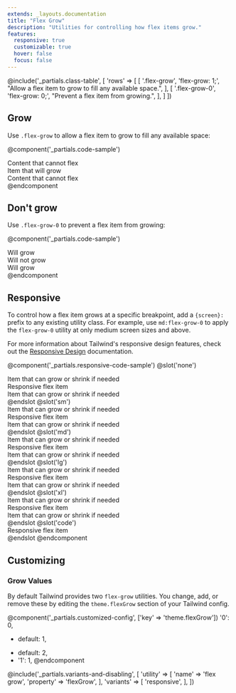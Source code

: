 ```yaml
---
extends: _layouts.documentation
title: "Flex Grow"
description: "Utilities for controlling how flex items grow."
features:
  responsive: true
  customizable: true
  hover: false
  focus: false
---
```


@include('_partials.class-table', [
  'rows' => [
    [
      '.flex-grow',
      'flex-grow: 1;',
      "Allow a flex item to grow to fill any available space.",
    ],
    [
      '.flex-grow-0',
      'flex-grow: 0;',
      "Prevent a flex item from growing.",
    ],
  ]
])

## Grow

Use `.flex-grow` to allow a flex item to grow to fill any available space:

@component('_partials.code-sample')
<div class="flex bg-gray-200">
  <div class="flex-none text-gray-700 text-center bg-gray-400 px-4 py-2 m-2">
    Content that cannot flex
  </div>
  <div class="flex-grow text-gray-800 text-center bg-gray-500 px-4 py-2 m-2">
    Item that will grow
  </div>
  <div class="flex-none text-gray-700 text-center bg-gray-400 px-4 py-2 m-2">
    Content that cannot flex
  </div>
</div>
@endcomponent

## Don't grow

Use `.flex-grow-0` to prevent a flex item from growing:

@component('_partials.code-sample')
<div class="flex bg-gray-200">
  <div class="flex-grow text-gray-700 text-center bg-gray-400 px-4 py-2 m-2">
    Will grow
  </div>
  <div class="flex-grow-0 text-gray-800 text-center bg-gray-500 px-4 py-2 m-2">
    Will not grow
  </div>
  <div class="flex-grow text-gray-700 text-center bg-gray-400 px-4 py-2 m-2">
    Will grow
  </div>
</div>
@endcomponent

## Responsive

To control how a flex item grows at a specific breakpoint, add a `{screen}:` prefix to any existing utility class. For example, use `md:flex-grow-0` to apply the `flex-grow-0` utility at only medium screen sizes and above.

For more information about Tailwind's responsive design features, check out the [Responsive Design](/docs/responsive-design) documentation.

@component('_partials.responsive-code-sample')
@slot('none')
<div class="flex bg-gray-200">
  <div class="flex-1 text-gray-700 text-center bg-gray-400 px-4 py-2 m-2">
    Item that can grow or shrink if needed
  </div>
  <div class="flex-grow-0 text-gray-800 text-center bg-gray-500 px-4 py-2 m-2">
    Responsive flex item
  </div>
  <div class="flex-1 text-gray-700 text-center bg-gray-400 px-4 py-2 m-2">
    Item that can grow or shrink if needed
  </div>
</div>
@endslot
@slot('sm')
<div class="flex bg-gray-200">
  <div class="flex-1 text-gray-700 text-center bg-gray-400 px-4 py-2 m-2">
    Item that can grow or shrink if needed
  </div>
  <div class="flex-grow text-gray-800 text-center bg-gray-500 px-4 py-2 m-2">
    Responsive flex item
  </div>
  <div class="flex-1 text-gray-700 text-center bg-gray-400 px-4 py-2 m-2">
    Item that can grow or shrink if needed
  </div>
</div>
@endslot
@slot('md')
<div class="flex bg-gray-200">
  <div class="flex-1 text-gray-700 text-center bg-gray-400 px-4 py-2 m-2">
    Item that can grow or shrink if needed
  </div>
  <div class="flex-grow-0 text-gray-800 text-center bg-gray-500 px-4 py-2 m-2">
    Responsive flex item
  </div>
  <div class="flex-1 text-gray-700 text-center bg-gray-400 px-4 py-2 m-2">
    Item that can grow or shrink if needed
  </div>
</div>
@endslot
@slot('lg')
<div class="flex bg-gray-200">
  <div class="flex-1 text-gray-700 text-center bg-gray-400 px-4 py-2 m-2">
    Item that can grow or shrink if needed
  </div>
  <div class="flex-grow text-gray-800 text-center bg-gray-500 px-4 py-2 m-2">
    Responsive flex item
  </div>
  <div class="flex-1 text-gray-700 text-center bg-gray-400 px-4 py-2 m-2">
    Item that can grow or shrink if needed
  </div>
</div>
@endslot
@slot('xl')
<div class="flex bg-gray-200">
  <div class="flex-1 text-gray-700 text-center bg-gray-400 px-4 py-2 m-2">
    Item that can grow or shrink if needed
  </div>
  <div class="flex-grow-0 text-gray-800 text-center bg-gray-500 px-4 py-2 m-2">
    Responsive flex item
  </div>
  <div class="flex-1 text-gray-700 text-center bg-gray-400 px-4 py-2 m-2">
    Item that can grow or shrink if needed
  </div>
</div>
@endslot
@slot('code')
<div class="flex ...">
  <!-- ... -->
  <div class="none:flex-grow-0 sm:flex-grow md:flex-grow-0 lg:flex-grow xl:flex-grow-0 ...">
    Responsive flex item
  </div>
  <!-- ... -->
</div>
@endslot
@endcomponent

## Customizing

### Grow Values

By default Tailwind provides two `flex-grow` utilities. You change, add, or remove these by editing the `theme.flexGrow` section of your Tailwind config.

@component('_partials.customized-config', ['key' => 'theme.flexGrow'])
  '0': 0,
- default: 1,
+ default: 2,
+ '1': 1,
@endcomponent

@include('_partials.variants-and-disabling', [
    'utility' => [
        'name' => 'flex grow',
        'property' => 'flexGrow',
    ],
    'variants' => [
        'responsive',
    ],
])
